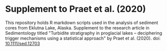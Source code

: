 # Supplement to Praet et al. (2020)
This repository holds R markdown scripts used in the analysis of sediment cores from Eklutna Lake, Alaska. Supplement to the research article in Sedimentology titled "Turbidite stratigraphy in proglacial lakes – deciphering trigger mechanisms using a statistical approach" by Praet et al. (2020). doi: [10.1111/sed.12703](https://doi.org/10.1111/sed.12703)
